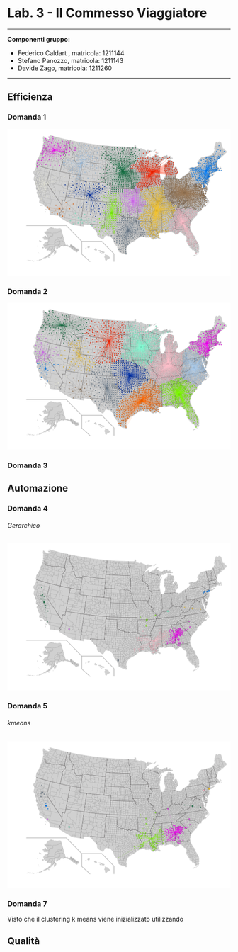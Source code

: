 # Lab. 3 - Il Commesso Viaggiatore

***
**Componenti gruppo:**

- Federico Caldart , matricola: 1211144
- Stefano Panozzo, matricola: 1211143
- Davide Zago, matricola: 1211260

***
## Efficienza

### Domanda 1

<div class="outer">
    <div class="inner">
	 <img src="usa_gerarchico_3108.png"  />
    </div>
</div>




### Domanda 2

<div class="outer">
    <div class="inner">
	 <img src="usa_kmeans_3108.png"  />
    </div>
</div>

### Domanda 3

## Automazione

### Domanda 4
###### Gerarchico

<div class="outer">
    <div class="inner">
	 <img src="usa_gerarchico_212.png"  />
    </div>
</div>

### Domanda 5
###### kmeans

<div class="outer">
    <div class="inner">
	 <img src="usa_kmeans_212.png"  />
    </div>
</div>

### Domanda 7
Visto che il clustering k means viene inizializzato utilizzando

## Qualità














